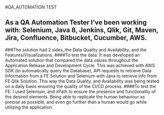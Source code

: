 #QA_AUTOMATION TEST

## As a QA Automation Tester I’ve been working with: Selenium, Java 8, Jenkins, Qlik, Git, Maven, Jira, Confluence, Bitbucket, Cucumber, AWS.
###The solution had 2 sides, the Data Quality and Availability, and the Features/Visualizations. 
####To test the data:
It was developed an Automated solution that compared the data values throughout the Application Release and Development Cycle. This was achieved with AWS SDK (to automatically query the Database), API requests to retrieve Data Information from a FE Solution and Selenium with Java to retrieve info from FE Qlik Solution. This way the Data Quality, and Availability was being tested on a daily basis ensuring the quality of the CI/CD process.
####To test the FE:
I used Selenium, and xPath to ensure the presence and functionality of the desired elements. Being able to replicate the human behaviour as precise as possible, and even go further than a human would go while utilizing the application.
